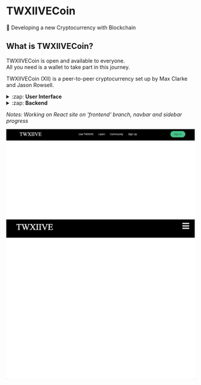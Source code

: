 ﻿# TWXIIVECoin

🚀 Developing a new Cryptocurrency with Blockchain

## What is TWXIIVECoin?

TWXIIVECoin is open and available to everyone.
<br/>
All you need is a wallet to take part in this journey.

TWXIIVECoin (XII) is a peer-to-peer cryptocurrency set up by Max Clarke and Jason Rowsell.

<details>
  <summary>:zap: <strong>User Interface</strong></summary>
  <br/>
  React application that allows you to interact with a blockchain. You can see the blocks on chain, see transaction within them and even create new transactions and mine blocks.

## 👀 Live demo

**[Check it out here.](#)** You can create transactions, mine blocks and explore your own blockchain.

## 🏁 Getting Started <a name = "getting_started"></a>

Get a copy of the SavjeeCoin front-end running on your local machine (for playing around, testing or development).

```
git clone https://github.com/MJCXII/TWXIIVECoin.git
```

Install the dependencies:

```
cd TWXIIVECoin
npm install
```

Run the application:

```
npm start
```

At this point the application should be running on your machine on [http://localhost:3000](http://localhost:3000)

</details>

<details>
  <summary>:zap: <strong>Backend</strong></summary>
  
## Features

- Proof-of-work algorithm
- Verify blockchain (to prevent tampering)
- Generate wallet (private/public key)
- Sign transactions

## 🏁 Getting Started <a name = "getting_started"></a>

### Install library

```
npm install --save TWXIIVECoin
```

### Generate a keypair

To make transactions on this blockchain you need a keypair. The public key becomes your wallet address and the private key is used to sign transactions.

```js
const EC = require("elliptic").ec;
const ec = new EC("secp256k1");

const myKey = ec.genKeyPair();
```

The `myKey` object now contains your public & private key:

```js
console.log("Public key:", myKey.getPublic("hex"));
console.log("Private key:", myKey.getPrivate("hex"));
```

### Create a blockchain instance

Now you can create a new instance of a Blockchain:

```js
const { Blockchain, Transaction } = require("TWXIIVECoin");

const myChain = new Blockchain();
```

### Adding transactions

```js
// Transfer 100 coins from my wallet to "toAddress"
const tx = new Transaction(myKey.getPublic("hex"), "toAddress", 100);
tx.signTransaction(myKey);

myChain.addTransaction(tx);
```

To finalize this transaction, we have to mine a new block. We give this method our wallet address because we will receive a mining reward:

```js
myChain.minePendingTransactions(myKey.getPublic("hex"));
```

</details>

_Notes: Working on React site on 'frontend' branch, navbar and sidebar progress_

![Home](./frontend/public/images/home.gif)
![Sidebar](./frontend/public/images/sidebar.gif)
